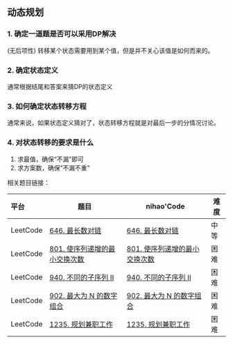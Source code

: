 ## 动态规划

### 1. 确定一道题是否可以采用DP解决

(无后项性) 
转移某个状态需要用到某个值，但是并不关心该值是如何而来的。

### 2. 确定状态定义

通常根据结尾和答案来猜DP的状态定义

### 3. 如何确定状态转移方程

通常来说，如果状态定义猜对了，状态转移方程就是对最后一步的分情况讨论。

### 4. 对状态转移的要求是什么

1. 求最值，确保“不漏”即可
2. 求方案数，确保“不漏不重"

相关题目链接：

| 平台     | 题目                                                         | nihao'Code                                                   | 难度 |
| :------- | ------------------------------------------------------------ | ------------------------------------------------------------ | ---- |
| LeetCode | [646. 最长数对链](https://leetcode.cn/problems/maximum-length-of-pair-chain/) | [646. 最长数对链](https://github.com/xuhaodong1/nihao_algorithmNotes/blob/827be918ad92135a5dc85ffb99a06d2d1b31b6db/LeetCode/DP.swift#L13-L29) | 中等 |
| LeetCode | [801. 使序列递增的最小交换次数](https://leetcode.cn/problems/minimum-swaps-to-make-sequences-increasing/) | [801. 使序列递增的最小交换次数](https://github.com/xuhaodong1/nihao_algorithm_notes/blob/201cbb635dc83bb6826321a00bfb2cc04de2f747/LeetCode/DP.swift#L31-L48) | 困难 |
| LeetCode | [940. 不同的子序列 II](https://leetcode.cn/problems/distinct-subsequences-ii/) | [940. 不同的子序列 II](https://github.com/xuhaodong1/nihao_algorithm_notes/blob/8ac57b99037b4ee8c4f2ae4614ef611f0cb5bc14/LeetCode/DP.swift#L50-L62) | 困难 |
| LeetCode | [902. 最大为 N 的数字组合](https://leetcode.cn/problems/numbers-at-most-n-given-digit-set/) | [902. 最大为 N 的数字组合](https://github.com/xuhaodong1/nihao_algorithm_notes/blob/508432600c6d6d5f885ea73c3d16eb57701daedf/LeetCode/DP.swift#L64-L86) | 困难 |
| LeetCode | [1235. 规划兼职工作](https://leetcode.cn/problems/maximum-profit-in-job-scheduling/) | [1235. 规划兼职工作](https://github.com/xuhaodong1/nihao_algorithm_notes/blob/afc014f21545939b917f04d4125e6cbddfcdca45/LeetCode/DP.swift#L88-L118) | 困难 |

